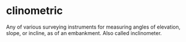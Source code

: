 clinometric
===========

Any of various surveying instruments for measuring angles of elevation, slope, or incline, as of an embankment. Also called inclinometer.